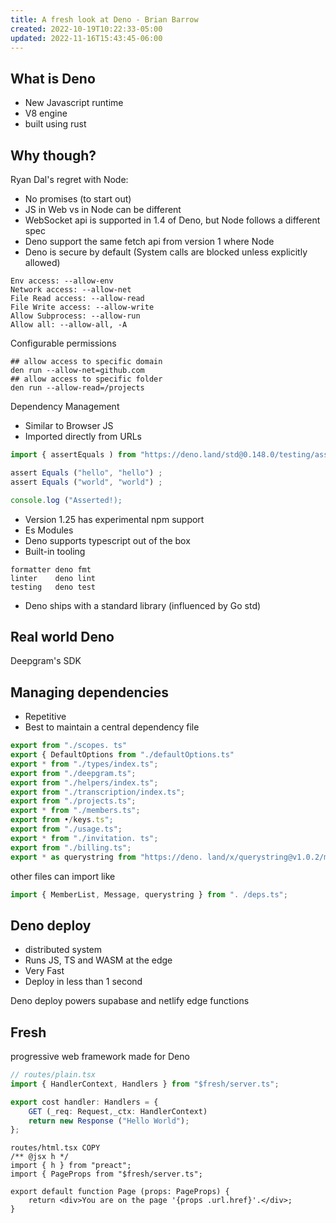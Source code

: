 ```yaml
---
title: A fresh look at Deno - Brian Barrow
created: 2022-10-19T10:22:33-05:00
updated: 2022-11-16T15:43:45-06:00
---
```


## What is Deno
- New Javascript runtime
- V8 engine
- built using rust

## Why though?
Ryan Dal's regret with Node:
- No promises (to start out)
- JS in Web vs in Node can be different
- WebSocket api is supported in 1.4 of Deno, but Node follows a different spec
- Deno support the same fetch api from version 1 where Node 
- Deno is secure by default (System calls are blocked unless explicitly allowed)
```shell
Env access: --allow-env
Network access: --allow-net
File Read access: --allow-read
File Write access: --allow-write
Allow Subprocess: --allow-run
Allow all: --allow-all, -A
```

Configurable permissions
```shell
## allow access to specific domain
den run --allow-net=github.com
## allow access to specific folder
den run --allow-read=/projects
```

Dependency Management
- Similar to Browser JS
- Imported directly from URLs
```javascript
import { assertEquals ) from "https://deno.land/std@0.148.0/testing/asserts.ts";

assert Equals ("hello", "hello") ;
assert Equals ("world", "world") ;

console.log ("Asserted!);
```

- Version 1.25 has experimental npm support
- Es Modules 
- Deno supports typescript out of the box
- Built-in tooling
```shell
formatter deno fmt
linter    deno lint
testing   deno test
```

- Deno ships with a standard library (influenced by Go std)

## Real world Deno
Deepgram's SDK

## Managing dependencies
- Repetitive
- Best to maintain a central dependency file
```typescript
export from "./scopes. ts"
export { DefaultOptions from "./defaultOptions.ts"
export * from "./types/index.ts";
export from "./deepgram.ts";
export from "./helpers/index.ts";
export from "./transcription/index.ts";
export from "./projects.ts";
export * from "./members.ts";
export from •/keys.ts";
export from "./usage.ts";
export * from "./invitation. ts";
export from "./billing.ts";
export * as querystring from "https://deno. land/x/querystring@v1.0.2/mod.js";
```

other files can import like 
```typescript
import { MemberList, Message, querystring } from ". /deps.ts";
```

## Deno deploy
- distributed system
- Runs JS, TS and WASM at the edge
- Very Fast 
- Deploy in less than 1 second

Deno deploy powers supabase and netlify edge functions



## Fresh
progressive web framework made for Deno

```typescript
// routes/plain.tsx
import { HandlerContext, Handlers } from "$fresh/server.ts";

export cost handler: Handlers = {
	GET (_req: Request,_ctx: HandlerContext)
	return new Response ("Hello World");
};
```

```typescript-jsx
routes/html.tsx COPY
/** @jsx h */
import { h } from "preact";
import { PageProps from "$fresh/server.ts";

export default function Page (props: PageProps) {
	return <div>You are on the page '{props .url.href}'.</div>;
}
```